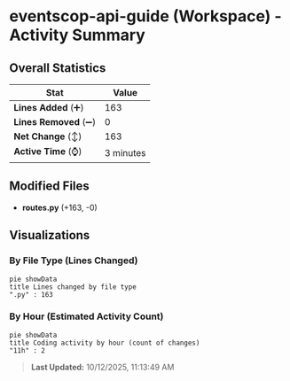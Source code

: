 # eventscop-api-guide (Workspace) - Activity Summary 

## Overall Statistics

| Stat                   | Value                                                             |
| ---------------------- | ----------------------------------------------------------------- |
| **Lines Added** (➕)   | 163                                          |
| **Lines Removed** (➖) | 0                                        |
| **Net Change** (↕)    | 163                |
| **Active Time** (⌚)   | 3 minutes |


## Modified Files
- **routes.py** (+163, -0)

## Visualizations

### By File Type (Lines Changed)

```mermaid
pie showData
title Lines changed by file type
".py" : 163
```

### By Hour (Estimated Activity Count)

```mermaid
pie showData
title Coding activity by hour (count of changes)
"11h" : 2
```


> **Last Updated:** 10/12/2025, 11:13:49 AM
